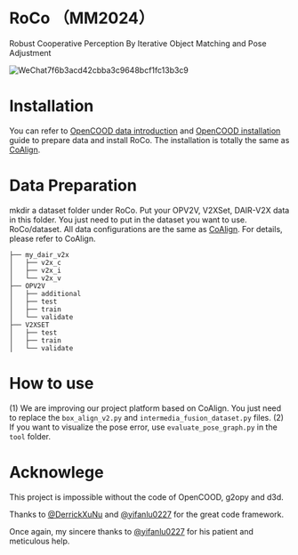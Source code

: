 # RoCo  （MM2024）
Robust Cooperative Perception By Iterative Object Matching and Pose Adjustment


![WeChat7f6b3acd42cbba3c9648bcf1fc13b3c9](https://github.com/user-attachments/assets/5674d1f6-5b57-4f09-b129-151f4130739f)

# Installation
You can refer to [OpenCOOD data introduction](https://opencood.readthedocs.io/en/latest/md_files/data_intro.html) and [OpenCOOD installation](https://opencood.readthedocs.io/en/latest/md_files/installation.html) guide to prepare data and install RoCo. The installation is totally the same as [CoAlign](https://udtkdfu8mk.feishu.cn/docx/LlMpdu3pNoCS94xxhjMcOWIynie).

# Data Preparation

mkdir a dataset folder under RoCo. Put your OPV2V, V2XSet, DAIR-V2X data in this folder. You just need to put in the dataset you want to use.
RoCo/dataset. All data configurations are the same as [CoAlign](https://github.com/yifanlu0227/CoAlign?tab=readme-ov-file). For details, please refer to CoAlign.

```
├── my_dair_v2x 
│   ├── v2x_c
│   ├── v2x_i
│   └── v2x_v
├── OPV2V
│   ├── additional
│   ├── test
│   ├── train
│   └── validate
├── V2XSET
│   ├── test
│   ├── train
│   └── validate
```
#  How to use
(1) We are improving our project platform based on CoAlign. You just need to replace the `box_align_v2.py` and `intermedia_fusion_dataset.py` files.
(2) If you want to visualize the pose error, use `evaluate_pose_graph.py` in the `tool` folder.

#  Acknowlege
This project is impossible without the code of OpenCOOD, g2opy and d3d.

Thanks to [@DerrickXuNu](https://github.com/DerrickXuNu) and [@yifanlu0227](https://github.com/yifanlu0227)  for the great code framework.

Once again, my sincere thanks to [@yifanlu0227](https://github.com/yifanlu0227)  for his patient and meticulous help.









